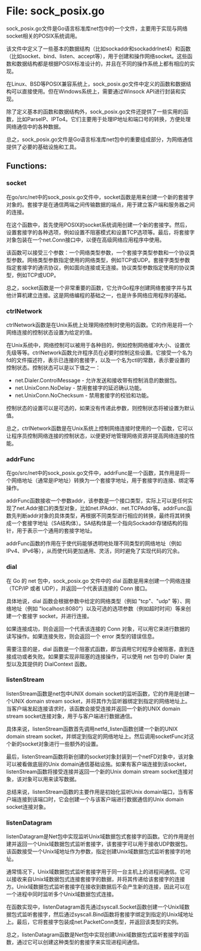 # File: sock_posix.go

sock_posix.go文件是Go语言标准库net包中的一个文件，主要用于实现与网络socket相关的POSIX系统调用。

该文件中定义了一些基本的数据结构（比如sockaddr和sockaddrInet4）和函数（比如socket、bind、listen、accept等），用于创建和操作网络socket。这些函数和数据结构都是根据POSIX标准设计的，并且在不同的操作系统上都有相应的实现。

在Linux、BSD等POSIX兼容系统上，sock_posix.go文件中定义的函数和数据结构可以直接使用。但在Windows系统上，需要通过Winsock API进行封装和实现。

除了定义基本的函数和数据结构外，sock_posix.go文件还提供了一些实用的函数，比如ParseIP、IPTo4。它们主要用于处理IP地址和端口号的转换，方便处理网络通信中的各种数据。

总之，sock_posix.go文件是Go语言标准库net包中的重要组成部分，为网络通信提供了必要的基础设施和工具。

## Functions:

### socket

在go/src/net中的sock_posix.go文件中，socket函数是用来创建一个新的套接字对象的。套接字是在通信两端之间传输数据的端点，用于建立客户端和服务器之间的连接。

在这个函数中，首先使用POSIX的socket系统调用创建一个新的套接字。然后，设置套接字的各种选项，例如设置不阻塞模式和设置TCP选项等。最后，将套接字对象包装在一个net.Conn接口中，以便在高级网络应用程序中使用。

该函数可以接受三个参数：一个网络类型参数，一个套接字类型参数和一个协议类型参数。网络类型参数指定使用的网络类型，例如TCP或UDP。套接字类型参数指定套接字的通讯协议，例如面向连接或无连接。协议类型参数指定使用的协议类型，例如TCP或UDP。

总之，socket函数是一个非常重要的函数，它允许Go程序创建网络套接字并与其他计算机建立连接。这是网络编程的基础之一，也是许多网络应用程序的基础。



### ctrlNetwork

ctrlNetwork函数是在Unix系统上处理网络控制时使用的函数。它的作用是将一个网络连接的控制状态设置为给定的值。

在Unix系统中，网络控制可以被用于各种目的，例如控制网络缓冲大小、设置优先级等等。ctrlNetwork函数允许程序员在必要时控制这些设置。它接受一个名为fd的文件描述符，表示已连接的套接字，以及一个名为ctl的常数，表示要设置的控制状态。控制状态可以是以下值之一：

- net.Dialer.ControlMessage - 允许发送和接收带有控制消息的数据包。
- net.UnixConn.NoDelay - 禁用套接字的延迟确认功能。
- net.UnixConn.NoChecksum - 禁用套接字的校验和功能。

控制状态的设置可以是可选的，如果没有传递此参数，则控制状态将被设置为默认值。

总之，ctrlNetwork函数是在Unix系统上控制网络连接时使用的一个函数，它可以让程序员控制网络连接的控制状态，以便更好地管理网络资源并提高网络连接的性能。



### addrFunc

在go/src/net中的sock_posix.go文件中，addrFunc是一个函数，其作用是将一个网络地址（通常是IP地址）转换为一个套接字地址，用于套接字的连接、绑定等操作。

addrFunc函数接收一个参数addr，该参数是一个接口类型，实际上可以是任何实现了net.Addr接口的类型对象，比如net.IPAddr、net.TCPAddr等。addrFunc函数先判断addr对象的具体类型，再根据不同类型进行相应的转换，最终将其转换成一个套接字地址（SA结构体）。SA结构体是一个指向Sockaddr存储结构的指针，用于表示一个通用的套接字地址。

addrFunc函数的作用在于使代码能够透明地处理不同类型的网络地址（例如IPv4、IPv6等），从而使代码更加通用、灵活，同时避免了实现代码的冗余。



### dial

在 Go 的 net 包中，sock_posix.go 文件中的 dial 函数是用来创建一个网络连接（TCP/IP 或者 UDP），并返回一个代表该连接的 Conn 接口。

具体地说，dial 函数会根据参数中给定的网络类型（例如 "tcp"、"udp" 等）、网络地址（例如 "localhost:8080"）以及可选的选项参数（例如超时时间）等来创建一个套接字 socket，并进行连接。

如果连接成功，则会返回一个代表该连接的 Conn 对象，可以用它来进行数据的读写操作。如果连接失败，则会返回一个 error 类型的错误信息。

需要注意的是，dial 函数是一个阻塞式函数，即当调用它时程序会被阻塞，直到连接成功或者失败。如果要实现非阻塞的连接操作，可以使用 net 包中的 Dialer 类型以及其提供的 DialContext 函数。



### listenStream

listenStream函数是net包中UNIX domain socket的监听函数，它的作用是创建一个UNIX domain stream socket，并将其作为监听器绑定到指定的网络地址上。当客户端发起连接请求时，该函数会接受连接并返回一个新的UNIX domain stream socket连接对象，用于与客户端进行数据通信。

具体来说，listenStream函数首先调用netfd_listen函数创建一个新的UNIX domain stream socket，并绑定到指定的网络地址上。然后调用socketFunc对这个新的socket对象进行一些额外的设置。

最后，listenStream函数将新创建的socket对象封装到一个netFD对象中，该对象可以被看做底层的Unix domain通信基础设施。如果有客户端连接到该socket，listenStream函数将接受连接并返回一个新的Unix domain stream socket连接对象，该对象可以用来读写数据。

总结来说，listenStream函数的主要作用是初始化监听Unix domain端口，当有客户端连接到该端口时，它会创建一个与该客户端进行数据通信的Unix domain socket连接对象。



### listenDatagram

listenDatagram是Net包中实现监听Unix域数据包式套接字的函数。它的作用是创建并返回一个Unix域数据包式监听套接字，该套接字可以用于接收UDP数据包。该函数接受一个Unix域地址作为参数，指定创建Unix域数据包式监听套接字的地址。

通常情况下，Unix域数据包式监听套接字用于同一台主机上的进程间通信。它可以接收来自Unix域数据包式连接套接字的数据，并将其传递给该套接字的连接方。Unix域数据包式监听套接字在接收到数据后不会产生新的连接，因此可以在一个进程中同时监听多个Unix域数据包式连接。

在函数实现中，listenDatagram首先通过syscall.Socket函数创建一个Unix域数据包式监听套接字，然后通过syscall.Bind函数将套接字绑定到指定的Unix域地址上。最后，它将套接字包装成net.PacketConn类型，并返回该类型的实例。

总之，listenDatagram函数是Net包中实现创建Unix域数据包式监听套接字的函数，通过它可以创建这种类型的套接字来实现进程间通信。



